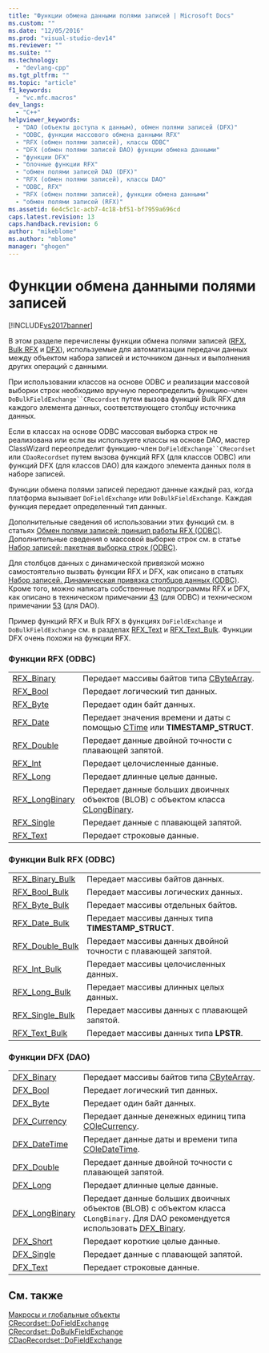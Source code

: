 ```yaml
---
title: "Функции обмена данными полями записей | Microsoft Docs"
ms.custom: ""
ms.date: "12/05/2016"
ms.prod: "visual-studio-dev14"
ms.reviewer: ""
ms.suite: ""
ms.technology: 
  - "devlang-cpp"
ms.tgt_pltfrm: ""
ms.topic: "article"
f1_keywords: 
  - "vc.mfc.macros"
dev_langs: 
  - "C++"
helpviewer_keywords: 
  - "DAO (объекты доступа к данным), обмен полями записей (DFX)"
  - "ODBC, функции массового обмена данными RFX"
  - "RFX (обмен полями записей), классы ODBC"
  - "DFX (обмен полями записей DAO) функции обмена данными"
  - "функции DFX"
  - "блочные функции RFX"
  - "обмен полями записей DAO (DFX)"
  - "RFX (обмен полями записей), классы DAO"
  - "ODBC, RFX"
  - "RFX (обмен полями записей), функции обмена данными"
  - "обмен полями записей (RFX)"
ms.assetid: 6e4c5c1c-acb7-4c18-bf51-bf7959a696cd
caps.latest.revision: 13
caps.handback.revision: 6
author: "mikeblome"
ms.author: "mblome"
manager: "ghogen"
---
```

# Функции обмена данными полями записей
[!INCLUDE[vs2017banner](../../assembler/inline/includes/vs2017banner.md)]

В этом разделе перечислены функции обмена полями записей \([RFX](#_mfc_rfx_functions_.28.odbc.29), [Bulk RFX](#_mfc_bulk_rfx_functions_.28.odbc.29) и [DFX](#_mfc_dfx_functions_.28.dao.29)\), используемые для автоматизации передачи данных между объектом набора записей и источником данных и выполнения других операций с данными.  
  
 При использовании классов на основе ODBC и реализации массовой выборки строк необходимо вручную переопределить функцию\-член `DoBulkFieldExchange``CRecordset` путем вызова функций Bulk RFX для каждого элемента данных, соответствующего столбцу источника данных.  
  
 Если в классах на основе ODBC массовая выборка строк не реализована или если вы используете классы на основе DAO, мастер ClassWizard переопределит функцию\-член `DoFieldExchange``CRecordset` или `CDaoRecordset` путем вызова функций RFX \(для классов ODBC\) или функций DFX \(для классов DAO\) для каждого элемента данных поля в наборе записей.  
  
 Функции обмена полями записей передают данные каждый раз, когда платформа вызывает `DoFieldExchange` или `DoBulkFieldExchange`. Каждая функция передает определенный тип данных.  
  
 Дополнительные сведения об использовании этих функций см. в статьях [Обмен полями записей: принцип работы RFX \(ODBC\)](../../data/odbc/record-field-exchange-how-rfx-works.md). Дополнительные сведения о массовой выборке строк см. в статье [Набор записей: пакетная выборка строк \(ODBC\)](../Topic/Recordset:%20Fetching%20Records%20in%20Bulk%20\(ODBC\).md).  
  
 Для столбцов данных с динамической привязкой можно самостоятельно вызвать функции RFX и DFX, как описано в статьях [Набор записей. Динамическая привязка столбцов данных \(ODBC\)](../../data/odbc/recordset-dynamically-binding-data-columns-odbc.md). Кроме того, можно написать собственные подпрограммы RFX и DFX, как описано в техническом примечании [43](../Topic/TN043:%20RFX%20Routines.md) \(для ODBC\) и техническом примечании [53](../../mfc/tn053-custom-dfx-routines-for-dao-database-classes.md) \(для DAO\).  
  
 Пример функций RFX и Bulk RFX в функциях `DoFieldExchange` и `DoBulkFieldExchange` см. в разделах [RFX\_Text](../Topic/RFX_Text.md) и [RFX\_Text\_Bulk](../Topic/RFX_Text_Bulk.md). Функции DFX очень похожи на функции RFX.  
  
### Функции RFX \(ODBC\)  
  
|||  
|-|-|  
|[RFX\_Binary](../Topic/RFX_Binary.md)|Передает массивы байтов типа [CByteArray](../../mfc/reference/cbytearray-class.md).|  
|[RFX\_Bool](../Topic/RFX_Bool.md)|Передает логический тип данных.|  
|[RFX\_Byte](../Topic/RFX_Byte.md)|Передает один байт данных.|  
|[RFX\_Date](../Topic/RFX_Date.md)|Передает значения времени и даты с помощью [CTime](../Topic/CTime%20Class.md) или **TIMESTAMP\_STRUCT**.|  
|[RFX\_Double](../Topic/RFX_Double.md)|Передает данные двойной точности с плавающей запятой.|  
|[RFX\_Int](../Topic/RFX_Int.md)|Передает целочисленные данные.|  
|[RFX\_Long](../Topic/RFX_Long.md)|Передает длинные целые данные.|  
|[RFX\_LongBinary](../Topic/RFX_LongBinary.md)|Передает данные больших двоичных объектов \(BLOB\) с объектом класса [CLongBinary](../../mfc/reference/clongbinary-class.md).|  
|[RFX\_Single](../Topic/RFX_Single.md)|Передает данные с плавающей запятой.|  
|[RFX\_Text](../Topic/RFX_Text.md)|Передает строковые данные.|  
  
### Функции Bulk RFX \(ODBC\)  
  
|||  
|-|-|  
|[RFX\_Binary\_Bulk](../Topic/RFX_Binary_Bulk.md)|Передает массивы байтов данных.|  
|[RFX\_Bool\_Bulk](../Topic/RFX_Bool_Bulk.md)|Передает массивы логических данных.|  
|[RFX\_Byte\_Bulk](../Topic/RFX_Byte_Bulk.md)|Передает массивы отдельных байтов.|  
|[RFX\_Date\_Bulk](../Topic/RFX_Date_Bulk.md)|Передает массивы данных типа **TIMESTAMP\_STRUCT**.|  
|[RFX\_Double\_Bulk](../Topic/RFX_Double_Bulk.md)|Передает массивы данных двойной точности с плавающей запятой.|  
|[RFX\_Int\_Bulk](../Topic/RFX_Int_Bulk.md)|Передает массивы целочисленных данных.|  
|[RFX\_Long\_Bulk](../Topic/RFX_Long_Bulk.md)|Передает массивы длинных целых данных.|  
|[RFX\_Single\_Bulk](../Topic/RFX_Single_Bulk.md)|Передает массивы данных с плавающей запятой.|  
|[RFX\_Text\_Bulk](../Topic/RFX_Text_Bulk.md)|Передает массивы данных типа **LPSTR**.|  
  
### Функции DFX \(DAO\)  
  
|||  
|-|-|  
|[DFX\_Binary](../Topic/DFX_Binary.md)|Передает массивы байтов типа [CByteArray](../../mfc/reference/cbytearray-class.md).|  
|[DFX\_Bool](../Topic/DFX_Bool.md)|Передает логический тип данных.|  
|[DFX\_Byte](../Topic/DFX_Byte.md)|Передает один байт данных.|  
|[DFX\_Currency](../Topic/DFX_Currency.md)|Передает данные денежных единиц типа [COleCurrency](../Topic/COleCurrency%20Class.md).|  
|[DFX\_DateTime](../Topic/DFX_DateTime.md)|Передает данные даты и времени типа [COleDateTime](../../atl-mfc-shared/reference/coledatetime-class.md).|  
|[DFX\_Double](../Topic/DFX_Double.md)|Передает данные двойной точности с плавающей запятой.|  
|[DFX\_Long](../Topic/DFX_Long.md)|Передает длинные целые данные.|  
|[DFX\_LongBinary](../Topic/DFX_LongBinary.md)|Передает данные больших двоичных объектов \(BLOB\) с объектом класса `CLongBinary`. Для DAO рекомендуется использовать [DFX\_Binary](../Topic/DFX_Binary.md).|  
|[DFX\_Short](../Topic/DFX_Short.md)|Передает короткие целые данные.|  
|[DFX\_Single](../Topic/DFX_Single.md)|Передает данные с плавающей запятой.|  
|[DFX\_Text](../Topic/DFX_Text.md)|Передает строковые данные.|  
  
## См. также  
 [Макросы и глобальные объекты](../../mfc/reference/mfc-macros-and-globals.md)   
 [CRecordset::DoFieldExchange](../Topic/CRecordset::DoFieldExchange.md)   
 [CRecordset::DoBulkFieldExchange](../Topic/CRecordset::DoBulkFieldExchange.md)   
 [CDaoRecordset::DoFieldExchange](../Topic/CDaoRecordset::DoFieldExchange.md)